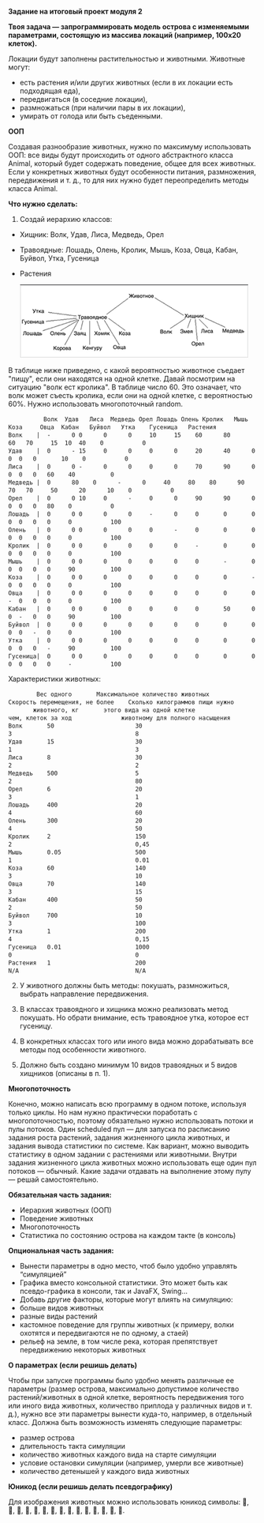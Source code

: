 **Задание на итоговый проект модуля 2**

**Твоя задача — запрограммировать модель острова с изменяемыми параметрами, состоящую из массива локаций (например, 100х20 клеток).**
 
Локации будут заполнены растительностью и животными. Животные могут:

* есть растения и/или других животных (если в их локации есть подходящая еда),
* передвигаться (в соседние локации),
* размножаться (при наличии пары в их локации),
* умирать от голода или быть съеденными.

**ООП**

  Создавая разнообразие животных, нужно по максимуму использовать ООП: все виды будут происходить от одного абстрактного класса Animal, который будет содержать поведение, общее для всех животных. Если у конкретных животных будут особенности питания, размножения, передвижения и т. д., то для них нужно будет переопределить методы класса Animal.

**Что нужно сделать:**
1. Создай иерархию классов:

* Хищник: Волк, Удав, Лиса, Медведь, Орел

* Травоядные: Лошадь, Олень, Кролик, Мышь, Коза, Овца, Кабан, Буйвол, Утка, Гусеница

* Растения

    ![img.png](img.png)

В таблице ниже приведено, с какой вероятностью животное съедает "пищу", если они находятся на одной клетке. Давай посмотрим на ситуацию "волк ест кролика". В таблице число 60. Это означает, что волк может съесть кролика, если они на одной клетке, с вероятностью 60%. Нужно использовать многопоточный random.

              Волк	Удав   Лиса  Медведь Орел Лошадь Олень Кролик   Мышь    Коза	 Овца  Кабан   Буйвол	Утка	Гусеницa   Растения
    Волк    |  -	  0	0      0      0	    10     15    60      80      60	  70	 15	 10	 40	   0	       0
    Удав    |  0	  -	15     0      0	    0	   0	 20      40      0	  0	 0	 0       10	   0	       0
    Лиса    |  0	  0	-      0      0	    0	   0	 70      90      0	  0	 0	 0	 60	   40	       0
    Медведь	|  0	  80	0      -      0	    40     80    80      90      70	  70	 50      20      10	   0	       0
    Орел	|  0	  0	10     0      -	    0	   0	 90      90      0	  0	 0	 0	 80	   0	       0
    Лошадь	|  0	  0	0      0      0	    -	   0	 0       0       0	  0	 0	 0	 0	   0	       100
    Олень	|  0	  0	0      0      0	    0	   -	 0       0       0	  0	 0	 0	 0	   0	       100
    Кролик	|  0	  0	0      0      0	    0	   0	 -       0       0	  0	 0	 0	 0	   0	       100
    Мышь	|  0	  0	0      0      0	    0	   0	 0       -       0	  0	 0	 0	 0	   90	       100
    Коза	|  0	  0	0      0      0	    0	   0	 0       0       -	  0	 0	 0	 0	   0           100
    Овца	|  0	  0	0      0      0	    0	   0	 0       0       0	  -	 0	 0	 0	   0	       100
    Кабан	|  0	  0	0      0      0	    0	   0	 0       50      0	  0	 -	 0	 0	   90	       100
    Буйвол	|  0	  0	0      0      0	    0	   0	 0       0       0	  0	 0	 -	 0	   0	       100
    Утка	|  0	  0	0      0      0	    0	   0	 0       0       0	  0	 0	 0	 -	   90	       100
    Гусеница|  0	  0	0      0      0	    0	   0	 0       0       0	  0	 0	 0	 0	   -	       100

Характеристики животных:

            Вес одного       Максимальное количество животных        Скорость перемещения, не более    Сколько килограммов пищи нужно
           животного, кг       этого вида на одной клетке              чем, клеток за ход	           животному для полного насыщения
    Волк	   50	                    30	                                    3	                                8
    Удав	   15	                    30	                                    1	                                3
    Лиса	   8	                    30	                                    2	                                2
    Медведь	   500	                    5	                                    2	                                80
    Орел	   6	                    20	                                    3	                                1
    Лошадь	   400	                    20	                                    4	                                60
    Олень	   300	                    20	                                    4	                                50
    Кролик	   2	                    150	                                    2	                                0,45
    Мышь	   0.05	                    500	                                    1	                                0.01
    Коза	   60	                    140	                                    3	                                10
    Овца	   70	                    140	                                    3	                                15
    Кабан	   400	                    50	                                    2	                                50
    Буйвол	   700	                    10	                                    3	                                100
    Утка	   1	                    200	                                    4	                                0,15
    Гусеница   0.01	                    1000	                            0	                                0
    Растения   1	                    200	                                    N/A	                                N/A

2. У животного должны быть методы: покушать, размножиться, выбрать направление передвижения.

3. В классах травоядного и хищника можно реализовать метод покушать. Но обрати внимание, есть травоядное утка, которое ест гусеницу.

4. В конкретных классах того или иного вида можно дорабатывать все методы под особенности животного.

5. Должно быть создано минимум 10 видов травоядных и 5 видов хищников (описаны в п. 1).

**Многопоточность**

Конечно, можно написать всю программу в одном потоке, используя только циклы. Но нам нужно практически поработать с многопоточностью, поэтому обязательно нужно использовать потоки и пулы потоков. Один scheduled пул — для запуска по расписанию задания роста растений, задания жизненного цикла животных, и задания вывода статистики по системе. Как вариант, можно выводить статистику в одном задании с растениями или животными. Внутри задания жизненного цикла животных можно использовать еще один пул потоков — обычный. Какие задачи отдавать на выполнение этому пулу — решай самостоятельно.

**Обязательная часть задания:**

* Иерархия животных (ООП)
* Поведение животных
* Многопоточность
* Статистика по состоянию острова на каждом такте (в консоль)

**Опциональная часть задания:**

* Вынести параметры в одно место, чтоб было удобно управлять “симуляцией”
* Графика вместо консольной статистики. Это может быть как псевдо-графика в консоли, так и JavaFX, Swing…
* Добавь другие факторы, которые могут влиять на симуляцию:
* больше видов животных
* разные виды растений
* кастомное поведение для группы животных (к примеру, волки охотятся и передвигаются не по одному, а стаей)
* рельеф на земле, в том числе река, которая препятствует передвижению некоторых животных

**О параметрах (если решишь делать)**

Чтобы при запуске программы было удобно менять различные ее параметры (размер острова, максимально допустимое количество растений/животных в одной клетке, вероятность передвижения того или иного вида животных, количество приплода у различных видов и т. д.), нужно все эти параметры вынести куда-то, например, в отдельный класс. Должна быть возможность изменять следующие параметры:

* размер острова
* длительность такта симуляции
* количество животных каждого вида на старте симуляции
* условие остановки симуляции (например, умерли все животные)
* количество детенышей у каждого вида животных

**Юникод (если решишь делать псевдографику)**

Для изображения животных можно использовать юникод символы: 🐃, 🐻, 🐎, 🦌, 🐗, 🐑, 🐐, 🐺, 🐍, 🦊, 🦅, 🐇, 🦆, 🐁, 🐛.